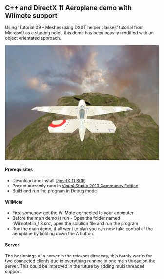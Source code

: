 ## C++ and DirectX 11 Aeroplane demo with Wiimote support
Using 'Tutorial 09 – Meshes using DXUT helper classes’ tutorial from Microsoft as a starting point, this demo has been heavily modified with an object orientated approach.

![Screenshot of demo in action](screenshot.png?raw=true "Title")

#### Prerequisites 

* Download and install [DirectX 11 SDK](https://www.microsoft.com/en-us/download/details.aspx?id=6812)
* Project currently runs in [Visual Studio 2013 Community Edition](https://www.visualstudio.com/en-us/news/vs2013-community-vs.aspx)
* Build and run the program in Debug mode

#### WiiMote
* First somehow get the WiiMote connected to your computer
* Before the main demo is run - Open the folder named ‘WiimoteLib_1.8.src’, open the solution file and run the program
* Run the main demo, if all went to plan you can now take control of the aeroplane by holding down the A button.

#### Server
The beginnings of a server in the relevant directory, this barely works for two connected clients due to everything running in one main thread on the server. This could be improved in the future by adding multi threaded support.